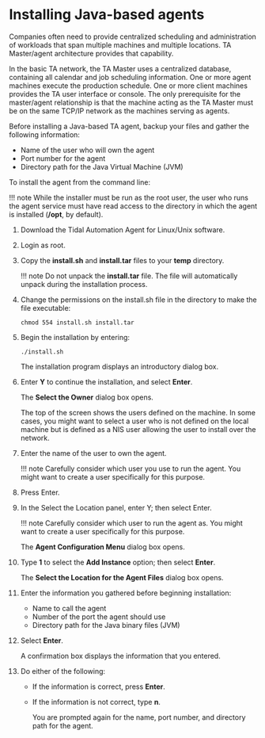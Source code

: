# Installing Java-based agents

Companies often need to provide centralized scheduling and administration of workloads that span multiple machines and multiple locations. TA Master/agent architecture provides that capability.

In the basic TA network, the TA Master uses a centralized database, containing all calendar and job scheduling information. One or more agent machines execute the production schedule. One or more client machines provides the TA user interface or console. The only prerequisite for the master/agent relationship is that the machine acting as the TA Master must be on the same TCP/IP network as the machines serving as agents.

Before installing a Java-based TA agent, backup your files and gather the following information:

* Name of the user who will own the agent
* Port number for the agent
* Directory path for the Java Virtual Machine (JVM)

To install the agent from the command line:

!!! note
    While the installer must be run as the root user, the user who runs the agent service must have read access to the directory in which the agent is installed (**/opt**, by default).

1. Download the Tidal Automation Agent for Linux/Unix software. 
1. Login as root.
1. Copy the **install.sh** and **install.tar** files to your **temp** directory.

    !!! note
        Do not unpack the **install.tar** file. The file will automatically unpack during the installation process.

1. Change the permissions on the install.sh file in the directory to make the file executable:

    `chmod 554 install.sh install.tar`

1. Begin the installation by entering:

    `./install.sh`

    The installation program displays an introductory dialog box.

1. Enter **Y** to continue the installation, and select **Enter**. 

    The **Select the Owner** dialog box opens.

    The top of the screen shows the users defined on the machine. In some cases, you might want to select a user who is not defined on the local machine but is defined as a NIS user allowing the user to install over the network.

1. Enter the name of the user to own the agent.

    !!! note
        Carefully consider which user you use to run the agent. You might want to create a user specifically for this purpose.

1. Press Enter.

1. In the Select the Location panel, enter Y; then select Enter.

    !!! note
        Carefully consider which user to run the agent as. You might want to create a user specifically for this purpose.

    The **Agent Configuration Menu** dialog box opens.

1. Type **1** to select the **Add Instance** option; then select **Enter**. 

    The **Select the Location for the Agent Files** dialog box opens.

1. Enter the information you gathered before beginning installation:

    * Name to call the agent
    * Number of the port the agent should use
    * Directory path for the Java binary files (JVM) 

1. Select **Enter**. 

    A confirmation box displays the information that you entered. 

1. Do either of the following:

    * If the information is correct, press **Enter**.
    * If the information is not correct, type **n**. 
    
        You are prompted again for the name, port number, and directory path for the agent. 
